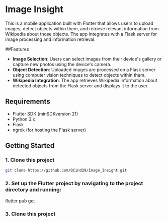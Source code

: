 # Image Insight

This is a mobile application built with Flutter that allows users to upload images, detect objects within them, and retrieve relevant information from Wikipedia about those objects. The app integrates with a Flask server for image processing and information retrieval.

##Features

- **Image Selection**: Users can select images from their device's gallery or capture new photos using the device's camera.
- **Object Detection**: Uploaded images are processed on a Flask server using computer vision techniques to detect objects within them.
- **Wikipedia Integration**: The app retrieves Wikipedia information about detected objects from the Flask server and displays it to the user.

## Requirements
- Flutter SDK (minSDKversion 21)
- Python 3.x
- Flask
- ngrok (for hosting the Flask server)

## Getting Started

### 1. Clone this project
```bash
git clone https://github.com/QCind29/Image_Insight.git
```
### 2. Set up the Flutter project by navigating to the project directory and running:

flutter pub get

### 3. Clone this project


